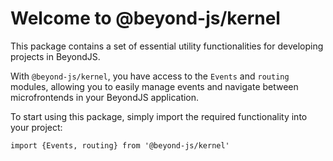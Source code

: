# Welcome to @beyond-js/kernel

This package contains a set of essential utility functionalities for developing projects in BeyondJS.

With `@beyond-js/kernel`, you have access to the `Events` and `routing` modules, allowing you to easily manage events
and navigate between microfrontends in your BeyondJS application.

To start using this package, simply import the required functionality into your project:

```
import {Events, routing} from '@beyond-js/kernel'
```
